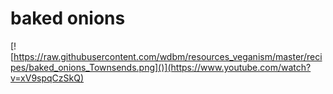 # baked onions

[![https://raw.githubusercontent.com/wdbm/resources_veganism/master/recipes/baked_onions_Townsends.png]()](https://www.youtube.com/watch?v=xV9spqCzSkQ)
